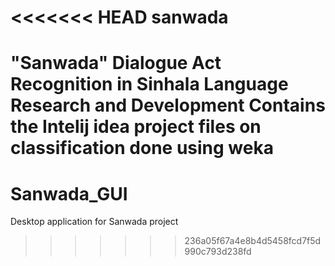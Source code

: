 <<<<<<< HEAD
sanwada
=======

"Sanwada" Dialogue Act Recognition in Sinhala Language Research and Development
Contains the Intelij idea project files on classification done using weka
=======
# Sanwada_GUI
Desktop application for Sanwada project
>>>>>>> 236a05f67a4e8b4d5458fcd7f5d990c793d238fd
